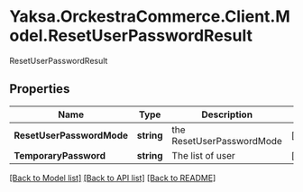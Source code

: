# Yaksa.OrckestraCommerce.Client.Model.ResetUserPasswordResult
ResetUserPasswordResult

## Properties

Name | Type | Description | Notes
------------ | ------------- | ------------- | -------------
**ResetUserPasswordMode** | **string** | the ResetUserPasswordMode | [optional] 
**TemporaryPassword** | **string** | The list of user | [optional] 

[[Back to Model list]](../README.md#documentation-for-models) [[Back to API list]](../README.md#documentation-for-api-endpoints) [[Back to README]](../README.md)

